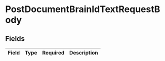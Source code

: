 # PostDocumentBrainIdTextRequestBody


## Fields

| Field       | Type        | Required    | Description |
| ----------- | ----------- | ----------- | ----------- |